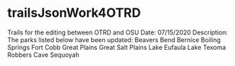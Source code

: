 # trailsJsonWork4OTRD
Trails for the editing between OTRD and OSU
Date: 07/15/2020
Description:
  The parks listed below have been updated:
    Beavers Bend
    Bernice
    Boiling Springs
    Fort Cobb
    Great Plains
    Great Salt Plains
    Lake Eufaula
    Lake Texoma
    Robbers Cave
    Sequoyah
